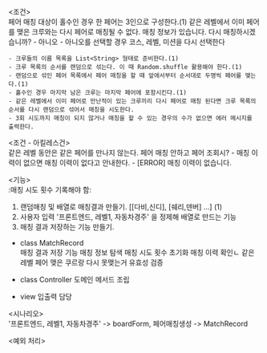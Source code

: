 <조건>   
페어 매칭 대상이 홀수인 경우 한 페어는 3인으로 구성한다.(1)
같은 레벨에서 이미 페어를 맺은 크루와는 다시 페어로 매칭될 수 없다.
매칭 정보가 있습니다. 다시 매칭하시겠습니까? - 아니오 - 아니오를 선택할 경우 코스, 레벨, 미션을 다시 선택한다
```
- 크루들의 이름 목록을 List<String> 형태로 준비한다.(1)
- 크루 목록의 순서를 랜덤으로 섞는다. 이 때 Random.shuffle 활용해야 한다.(1)
- 랜덤으로 섞인 페어 목록에서 페어 매칭을 할 때 앞에서부터 순서대로 두명씩 페어를 맺는다.(1)
- 홀수인 경우 마지막 남은 크루는 마지막 페어에 포함시킨다.(1)
- 같은 레벨에서 이미 페어로 만난적이 있는 크루끼리 다시 페어로 매칭 된다면 크루 목록의 순서를 다시 랜덤으로 섞어서 매칭을 시도한다.
- 3회 시도까지 매칭이 되지 않거나 매칭을 할 수 있는 경우의 수가 없으면 에러 메시지를 출력한다.
```
<조건 - 아킬레스건>   
같은 레벨 동안은 같은 페어를 만나지 않는다.
페어 매칭 안하고 페어 조회시? - 매칭 이력이 없으면 매칭 이력이 없다고 안내한다. - [ERROR] 매칭 이력이 없습니다.


<기능>    
:매칭 시도 횟수 기록해야 함:   

1. 랜덤매칭 및 배열로 매칭결과 만들기. [[다비,신디], [쉐리,덴버] ...] (1)
2. 사용자 입력 '프론트엔드, 레벨1, 자동차경주' 을 정제해 배열로 만드는 기능 
2. 매칭 결과 저장하는 기능 만들기.


- class MatchRecord    
매칭 결과 저장 기능
매칭 정보 탐색
매칭 시도 횟수
초기화 
매칭 이력 확인ㄴ
같은 레벨 페어 맺은 쿠르랑 다시 못맺는거 유효성 검증

- class Controller
도메인 메서드 조립

- view
입출력 담당


<시나리오>   
'프론트엔드, 레벨1, 자동차경주' -> boardForm, 페어매칭생성 -> MatchRecord


<예외 처리>    
